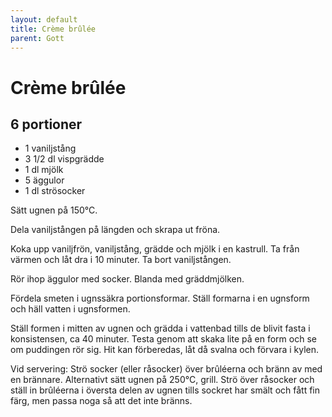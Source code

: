 ```yaml
---
layout: default
title: Crème brûlée
parent: Gott
---
```

# Crème brûlée

## 6 portioner

- 1 vaniljstång
- 3 1/2 dl vispgrädde
- 1 dl mjölk
- 5 äggulor
- 1 dl strösocker


Sätt ugnen på 150°C.

Dela vaniljstången på längden och skrapa ut fröna.

Koka upp vaniljfrön, vaniljstång, grädde och mjölk i en kastrull. Ta från värmen och låt
dra i 10 minuter. Ta bort vaniljstången.

Rör ihop äggulor med socker. Blanda med gräddmjölken.

Fördela smeten i ugnssäkra portionsformar. Ställ formarna i en ugnsform och häll vatten i
ugnsformen.

Ställ formen i mitten av ugnen och grädda i vattenbad tills de blivit fasta i
konsistensen, ca 40 minuter. Testa genom att skaka lite på en form och se om puddingen rör
sig. Hit kan förberedas, låt då svalna och förvara i kylen.

Vid servering: Strö socker (eller råsocker) över brûléerna och bränn av med en brännare.
Alternativt sätt ugnen på 250°C, grill. Strö över råsocker och ställ in brûléerna i
översta delen av ugnen tills sockret har smält och fått fin färg, men passa noga så att
det inte bränns.  
